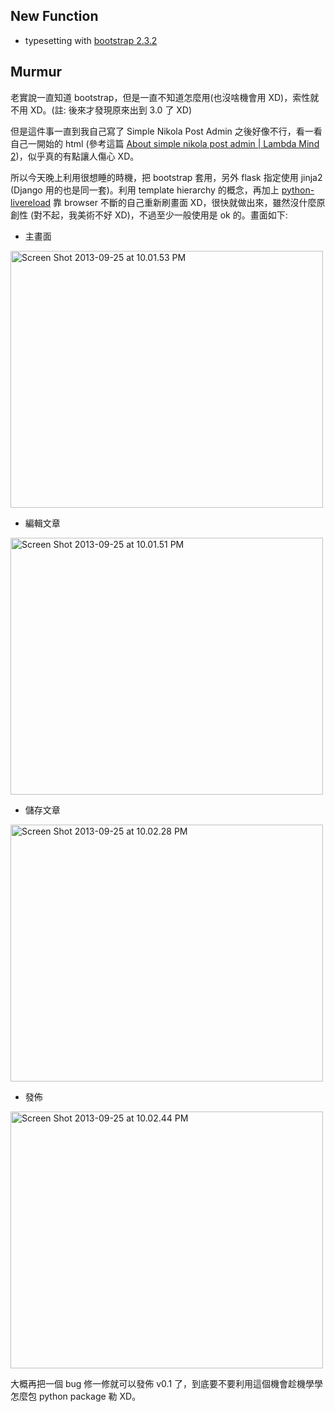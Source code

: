 <!--
.. link: 
.. description: 
.. tags: all, tweet, snpa
.. date: 2013/09/25 22:03:02
.. title: SNPA: bootstrap theme
.. slug: 20130925_snpa-with-bootstrap-theme
-->

## New Function

* typesetting with [bootstrap 2.3.2](http://getbootstrap.com/2.3.2/)


## Murmur

老實說一直知道 bootstrap，但是一直不知道怎麼用(也沒啥機會用 XD)，索性就不用 XD。(註: 後來才發現原來出到 3.0 了 XD)

但是這件事一直到我自己寫了 Simple Nikola Post Admin 之後好像不行，看一看自己一開始的 html (參考這篇 [About simple nikola post admin | Lambda Mind 2](http://yen3.github.io/posts/20130922_about-simple-nikola-post-admin.html))，似乎真的有點讓人傷心 XD。

所以今天晚上利用很想睡的時機，把 bootstrap 套用，另外 flask 指定使用 jinja2 (Django 用的也是同一套)。利用 template hierarchy 的概念，再加上 [python-livereload](https://github.com/lepture/python-livereload) 靠 browser 不斷的自己重新刷畫面 XD，很快就做出來，雖然沒什麼原創性 (對不起，我美術不好 XD)，不過至少一般使用是 ok 的。畫面如下: 

* 主畫面

<a href="http://www.flickr.com/photos/24606632@N05/9933744814/" title="Flickr 上 yen3rc 的 Screen Shot 2013-09-25 at 10.01.53 PM"><img src="https://farm6.staticflickr.com/5505/9933744814_a73f056968.jpg" width="500" height="411" alt="Screen Shot 2013-09-25 at 10.01.53 PM"></a>

* 編輯文章

<a href="http://www.flickr.com/photos/24606632@N05/9933721636/" title="Flickr 上 yen3rc 的 Screen Shot 2013-09-25 at 10.01.51 PM"><img src="https://farm8.staticflickr.com/7295/9933721636_68a8fceebd.jpg" width="500" height="411" alt="Screen Shot 2013-09-25 at 10.01.51 PM"></a>

* 儲存文章

<a href="http://www.flickr.com/photos/24606632@N05/9933703605/" title="Flickr 上 yen3rc 的 Screen Shot 2013-09-25 at 10.02.28 PM"><img src="https://farm8.staticflickr.com/7384/9933703605_a09f482431.jpg" width="500" height="411" alt="Screen Shot 2013-09-25 at 10.02.28 PM"></a>

* 發佈

<a href="http://www.flickr.com/photos/24606632@N05/9933721816/" title="Flickr 上 yen3rc 的 Screen Shot 2013-09-25 at 10.02.44 PM"><img src="https://farm6.staticflickr.com/5339/9933721816_ecdd43b9af.jpg" width="500" height="411" alt="Screen Shot 2013-09-25 at 10.02.44 PM"></a>

大概再把一個 bug 修一修就可以發佈 v0.1 了，到底要不要利用這個機會趁機學學怎麼包 python package 勒 XD。